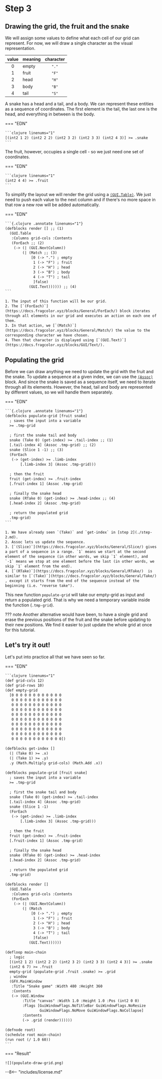 # Step 3

## Drawing the grid, the fruit and the snake

We will assign some values to define what each cell of our grid can represent. For now, we will draw a single character as the visual representation.

| value | meaning | character |
|:-----:|---------|:---------:|
| 0     | empty   | `"."`     |
| 1     | fruit   | `"F"`     |
| 2     | head    | `"H"`     |
| 3     | body    | `"B"`     |
| 4     | tail    | `"S"`     |


A snake has a head and a tail, and a body. We can represent these entities as a sequence of coordinates. The first element is the tail, the last one is the head, and everything in between is the body.

=== "EDN"

    ```clojure linenums="1"
    [(int2 1 2) (int2 2 2) (int2 3 2) (int2 3 3) (int2 4 3)] >= .snake
    ```

The fruit, however, occupies a single cell - so we just need one set of coordinates.

=== "EDN"

    ```clojure linenums="1"
    (int2 4 4) >= .fruit
    ```

To simplify the layout we will render the grid using a [`(GUI.Table)`](https://docs.fragcolor.xyz/blocks/GUI/Table/). We just need to push each value to the next column and if there's no more space in that row a new row will be added automatically.

=== "EDN"

    ```{.clojure .annotate linenums="1"}
    (defblocks render [] ;; (1)
      (GUI.Table
       :Columns grid-cols :Contents
       (ForEach ;; (2)
        (-> (| (GUI.NextColumn))
            (| (Match ;; (3)
                [0 (-> ".") ; empty
                 1 (-> "F") ; fruit
                 2 (-> "H") ; head
                 3 (-> "B") ; body
                 4 (-> "T") ; tail
                 ]false)
               (GUI.Text)))))) ;; (4)
    ```
    
    1. The input of this function will be our grid.
    2. The [`(ForEach)`](https://docs.fragcolor.xyz/blocks/General/ForEach/) block iterates through all elements in our grid and executes an action on each one of them.
    3. In that action, we [`(Match)`](https://docs.fragcolor.xyz/blocks/General/Match/) the value to the corresponding character we have chosen.
    4. Then that character is displayed using [`(GUI.Text)`](https://docs.fragcolor.xyz/blocks/GUI/Text/).

## Populating the grid

Before we can draw anything we need to update the grid with the fruit and the snake. To update a sequence at a given index, we can use the [`(Assoc)`](https://docs.fragcolor.xyz/blocks/General/Assoc/) block. And since the snake is saved as a sequence itself, we need to iterate through all its elements. However, the head, tail and body are represented by different values, so we will handle them separately.

=== "EDN"

    ```{.clojure .annotate linenums="1"}
    (defblocks populate-grid [fruit snake]
      ; saves the input into a variable
      >= .tmp-grid

      ; first the snake tail and body
      snake (Take 0) (get-index) >= .tail-index ;; (1)
      [.tail-index 4] (Assoc .tmp-grid) ;; (2)
      snake (Slice 1 -1) ;; (3)
      (ForEach
       (-> (get-index) >= .limb-index
           [.limb-index 3] (Assoc .tmp-grid)))

      ; then the fruit
      fruit (get-index) >= .fruit-index
      [.fruit-index 1] (Assoc .tmp-grid)

      ; finally the snake head
      snake (RTake 0) (get-index) >= .head-index ;; (4)
      [.head-index 2] (Assoc .tmp-grid)

      ; return the populated grid
      .tmp-grid)
    ```
    
    1. We have already seen `(Take)` and `get-index` in [step 2](./step-2.md).
    2. Assoc lets us update the sequence.
    3. [`(Slice)`](https://docs.fragcolor.xyz/blocks/General/Slice/) gives a part of a sequence in a range. `1` means we start at the second element of the sequence (in other words, we skip `1` element), and `-1` means we stop at one element before the last (in other words, we skip `1` element from the end).
    4. [`(RTake)`](https://docs.fragcolor.xyz/blocks/General/RTake/)  is similar to [`(Take)`](https://docs.fragcolor.xyz/blocks/General/Take/) , except it starts from the end of the sequence instead of the beginning (i.e. "reverse take").

This new function `populate-grid` will take our empty-grid as input and return a populated grid. That is why we need a temporary variable inside the function (`.tmp-grid`).

??? note
    Another alternative would have been, to have a single grid and erase the previous positions of the fruit and the snake before updating to their new positions. We find it easier to just update the whole grid at once for this tutorial.

## Let's try it out!

Let's put into practice all that we have seen so far.

=== "EDN"

    ```clojure linenums="1"
    (def grid-cols 12)
    (def grid-rows 10)
    (def empty-grid
      [0 0 0 0 0 0 0 0 0 0 0 0
       0 0 0 0 0 0 0 0 0 0 0 0
       0 0 0 0 0 0 0 0 0 0 0 0
       0 0 0 0 0 0 0 0 0 0 0 0
       0 0 0 0 0 0 0 0 0 0 0 0
       0 0 0 0 0 0 0 0 0 0 0 0
       0 0 0 0 0 0 0 0 0 0 0 0
       0 0 0 0 0 0 0 0 0 0 0 0
       0 0 0 0 0 0 0 0 0 0 0 0
       0 0 0 0 0 0 0 0 0 0 0 0])

    (defblocks get-index []
      (| (Take 0) >= .x)
      (| (Take 1) >= .y)
      .y (Math.Multiply grid-cols) (Math.Add .x))

    (defblocks populate-grid [fruit snake]
      ; saves the input into a variable
      >= .tmp-grid

      ; first the snake tail and body
      snake (Take 0) (get-index) >= .tail-index
      [.tail-index 4] (Assoc .tmp-grid)
      snake (Slice 1 -1)
      (ForEach
       (-> (get-index) >= .limb-index
           [.limb-index 3] (Assoc .tmp-grid)))

      ; then the fruit
      fruit (get-index) >= .fruit-index
      [.fruit-index 1] (Assoc .tmp-grid)

      ; finally the snake head
      snake (RTake 0) (get-index) >= .head-index
      [.head-index 2] (Assoc .tmp-grid)

      ; return the populated grid
      .tmp-grid)

    (defblocks render []
      (GUI.Table
       :Columns grid-cols :Contents
       (ForEach
        (-> (| (GUI.NextColumn))
            (| (Match
                [0 (-> ".") ; empty
                 1 (-> "F") ; fruit
                 2 (-> "H") ; head
                 3 (-> "B") ; body
                 4 (-> "T") ; tail
                 ]false)
               (GUI.Text))))))

    (defloop main-chain
      ; logic
      [(int2 1 2) (int2 2 2) (int2 3 2) (int2 3 3) (int2 4 3)] >= .snake
      (int2 6 7) >= .fruit
      empty-grid (populate-grid .fruit .snake) >= .grid
      ; window
      (GFX.MainWindow
       :Title "Snake game" :Width 480 :Height 360
       :Contents
       (-> (GUI.Window
            :Title "canvas" :Width 1.0 :Height 1.0 :Pos (int2 0 0)
            :Flags [GuiWindowFlags.NoTitleBar GuiWindowFlags.NoResize
                    GuiWindowFlags.NoMove GuiWindowFlags.NoCollapse]
            :Contents
            (-> .grid (render))))))

    (defnode root)
    (schedule root main-chain)
    (run root (/ 1.0 60))
    ```

=== "Result"

    ![](populate-draw-grid.png)

--8<-- "includes/license.md"
